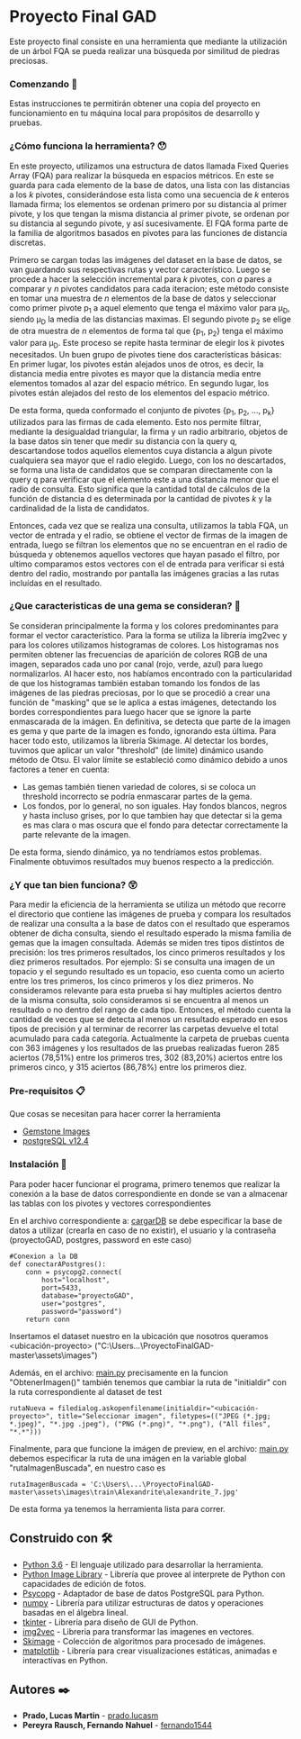 # Proyecto Final GAD

Este proyecto final consiste en una herramienta que mediante la utilización de un árbol FQA se pueda realizar una búsqueda por similitud de piedras preciosas.

### Comenzando 🚀

Estas instrucciones te permitirán obtener una copia del proyecto en funcionamiento en tu máquina local para propósitos de desarrollo y pruebas.

### ¿Cómo funciona la herramienta? 😯

En este proyecto, utilizamos una estructura de datos llamada Fixed Queries Array (FQA) para realizar la búsqueda en espacios métricos. En este se guarda para cada elemento de la base de datos, una lista con las distancias a los _k_ pivotes, considerándose esta lista como una secuencia de _k_ enteros llamada firma; los elementos se ordenan primero por su distancia al primer pivote, y los que tengan la misma distancia al primer pivote, se ordenan por su distancia al segundo pivote, y así sucesivamente. El FQA forma parte de la familia de algoritmos basados en pivotes para  las funciones de distancia discretas. 

Primero se cargan todas las imágenes del dataset en la base de datos, se van guardando sus respectivas rutas y vector característico. Luego se procede a hacer la selección incremental para _k_ pivotes, con _a_ pares a comparar y _n_ pivotes candidatos para cada iteracion; este método consiste en tomar una muestra de _n_ elementos de la base de datos y seleccionar como primer pivote p<sub>1</sub> a aquel elemento que tenga el máximo valor para µ<sub>D</sub>, siendo µ<sub>D</sub> la media de las distancias maximas. El segundo pivote p<sub>2</sub> se elige de otra muestra de _n_ elementos de forma tal que {p<sub>1</sub>, p<sub>2</sub>} tenga el máximo valor para µ<sub>D</sub>. Este proceso se repite hasta terminar de elegir los _k_ pivotes necesitados.
Un buen grupo de pivotes tiene dos características básicas:
En primer lugar, los pivotes están alejados unos de otros, es decir, la distancia media entre pivotes es mayor que la distancia media entre elementos tomados al azar del espacio métrico. En segundo lugar, los pivotes están alejados del resto de los elementos del espacio métrico.

De esta forma, queda conformado el conjunto de pivotes {p<sub>1</sub>, p<sub>2</sub>, ..., p<sub>k</sub>} utilizados para las firmas de cada elemento.
Esto nos permite filtrar, mediante la desigualdad triangular, la firma y un radio arbitrario, objetos de la base datos sin tener que medir su distancia con la query q, descartandose todos aquellos elementos cuya distancia a algun pivote cualquiera sea mayor que el radio elegido.
Luego, con los no descartados, se forma una lista de candidatos que se comparan directamente con la query q para verificar que el elemento este a una distancia menor que el radio de consulta.  Esto significa que la cantidad total de cálculos de la función de distancia d es determinada por la cantidad de pivotes _k_ y la cardinalidad de la lista de candidatos.

Entonces, cada vez que se realiza una consulta, utilizamos la tabla FQA, un vector de entrada y el radio, se obtiene el vector de firmas de la imagen de entrada, luego se filtran los elementos que no se encuentran en el radio de búsqueda y obtenemos aquellos vectores que hayan pasado el filtro, por ultimo comparamos estos vectores con el de entrada para verificar si está dentro del radio, mostrando por pantalla las imágenes gracias a las rutas incluídas en el resultado.


### ¿Que caracteristicas de una gema se consideran? 💎
Se consideran principalmente la forma y los colores predominantes para formar el vector característico. 
Para la forma se utiliza la librería img2vec y para los colores utilizamos histogramas de colores.
Los histogramas nos permiten obtener las frecuencias de aparición de colores RGB de una imagen, separados cada uno por canal (rojo, verde, azul) para luego normalizarlos. Al hacer esto, nos habíamos encontrado con la particularidad de que los histogramas también estaban tomando los fondos de las imágenes de las piedras preciosas, por lo que se procedió a crear una función de "masking" que se le aplica a estas imágenes, detectando los bordes correspondientes para luego hacer que se ignore la parte enmascarada de la imágen. En definitiva, se detecta que parte de la imagen es gema y que parte de la imagen es fondo, ignorando esta última.
Para hacer todo esto, utilizamos la librería Skimage. Al detectar los bordes, tuvimos que aplicar un valor "threshold" (de límite) dinámico usando método de Otsu. El valor límite se estableció como dinámico debido a unos factores a tener en cuenta:
- Las gemas también tienen variedad de colores, si se coloca un threshold incorrecto se podría enmascarar partes de la gema.
- Los fondos, por lo general, no son iguales. Hay fondos blancos, negros y hasta incluso grises, por lo que tambien hay que detectar si la gema es mas clara o mas oscura que el fondo para detectar correctamente la parte relevante de la imagen.

De esta forma, siendo dinámico, ya no tendríamos estos problemas. Finalmente obtuvimos resultados muy buenos respecto a la predicción.

### ¿Y que tan bien funciona? 😲

Para medir la eficiencia de la herramienta se utiliza un método que recorre el directorio que contiene las imágenes de prueba y compara los resultados de realizar una consulta a la base de datos con el resultado que esperamos obtener de dicha consulta, siendo el resultado esperado  la misma familia de gemas que la imagen consultada.
Además se miden tres tipos distintos de precisión: los tres primeros resultados, los cinco primeros resultados y los diez primeros resultados. 
Por ejemplo: Si se consulta una imagen de un topacio y el segundo resultado es un topacio, eso cuenta como un acierto entre los tres primeros, los cinco primeros y los diez primeros. No consideramos relevante para esta prueba si hay multiples aciertos dentro de la misma consulta, solo consideramos si se encuentra al menos un resultado o no dentro del rango de cada tipo.
Entonces, el método cuenta la cantidad de veces que se detecta al menos un resultado esperado en esos tipos de precisión y al terminar de recorrer las carpetas devuelve el total acumulado para cada categoría.
Actualmente la carpeta de pruebas cuenta con 363 imágenes y los resultados de las pruebas realizadas fueron 285 aciertos (78,51%) entre los primeros tres, 302 (83,20%) aciertos entre los primeros cinco, y 315 aciertos (86,78%) entre los primeros diez.

### Pre-requisitos 📋

Que cosas se necesitan para hacer correr la herramienta

* [Gemstone Images](https://www.kaggle.com/lsind18/gemstones-images)
* [postgreSQL v12.4](https://www.enterprisedb.com/postgresql-tutorial-resources-training?cid=48)


### Instalación 🔧
Para poder hacer funcionar el programa, primero tenemos que realizar la conexión a la base de datos correspondiente en donde se van a almacenar las tablas con los pivotes
y vectores correspondientes

En el archivo correspondiente a: [cargarDB](https://github.com/LucasMartinPrado/ProyectoFinalGAD/blob/master/cargarDB.py) se debe especificar la base de datos a utilizar (crearla en caso de no existir), el usuario y la contraseña (proyectoGAD, postgres, password en este caso)

```
#Conexion a la DB
def conectarAPostgres():
    conn = psycopg2.connect(
        host="localhost",
        port=5433,
        database="proyectoGAD",
        user="postgres",
        password="password")
    return conn
```

Insertamos el dataset nuestro en la ubicación que nosotros queramos <ubicación-proyecto> ("C:\Users\...\ProyectoFinalGAD-master\assets\images")

Además, en el archivo: [main.py](https://github.com/LucasMartinPrado/ProyectoFinalGAD/blob/master/main.py) precisamente en la funcion "ObtenerImagen()" también tenemos que cambiar la ruta de "initialdir" con la ruta correspondiente al dataset de test

```
rutaNueva = filedialog.askopenfilename(initialdir="<ubicación-proyecto>", title="Seleccionar imagen", filetypes=(("JPEG (*.jpg; *.jpeg)", "*.jpg .jpeg"), ("PNG (*.png)", "*.png"), ("All files", "*.*")))
```

Finalmente, para que funcione la imágen de preview, en el archivo: [main.py](https://github.com/LucasMartinPrado/ProyectoFinalGAD/blob/master/main.py) debemos especificar la ruta de una imágen en la variable global "rutaImagenBuscada", en nuestro caso es

```
rutaImagenBuscada = 'C:\Users\...\ProyectoFinalGAD-master\assets\images\train\Alexandrite\alexandrite_7.jpg'
```

De esta forma ya tenemos la herramienta lista para correr.

## Construido con 🛠️

* [Python 3.6](https://www.python.org/) - El lenguaje utilizado para desarrollar la herramienta.
* [Python Image Library](https://www.pythonware.com/products/pil/) - Librería que provee al interprete de Python con capacidades de edición de fotos.
* [Psycopg](https://pypi.org/project/psycopg2/) - Adaptador de base de datos PostgreSQL para Python.
* [numpy](https://pypi.org/project/numpy/) - Librería para utilizar estructuras de datos y operaciones basadas en el álgebra lineal.
* [tkinter](https://docs.python.org/3/library/tkinter.html) - Librería para diseño de GUI de Python.
* [img2vec](https://github.com/christiansafka/img2vec) - Libreria para transformar las imagenes en vectores.
* [Skimage](https://scikit-image.org/) - Colección de algoritmos para procesado de imágenes. 
* [matplotlib](https://matplotlib.org/) - Librería para crear visualizaciones estáticas, animadas e interactivas en Python.

## Autores ✒️

* **Prado, Lucas Martin** - [prado.lucasm](https://gitlab.com/prado.lucasm)
* **Pereyra Rausch, Fernando Nahuel** - [fernando1544](https://gitlab.com/fernando1544)
